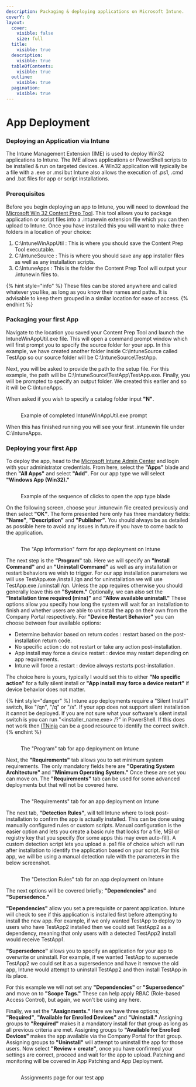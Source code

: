 ```yaml
---
description: Packaging & deploying applications on Microsoft Intune.
coverY: 0
layout:
  cover:
    visible: false
    size: full
  title:
    visible: true
  description:
    visible: true
  tableOfContents:
    visible: true
  outline:
    visible: true
  pagination:
    visible: true
---
```


# App Deployment

### Deploying an Application via Intune

The Intune Management Extension (IME) is used to deploy Win32 applications to Intune. The IME allows applications or PowerShell scripts to be installed & run on targeted devices. A Win32 application will typically be a file with a .exe or .msi but Intune also allows the execution of .ps1, .cmd and .bat files for app or script installations.

### Prerequisites

Before you begin deploying an app to Intune, you will need to download the [Microsoft Win 32 Content Prep Tool](https://github.com/microsoft/Microsoft-Win32-Content-Prep-Tool). This tool allows you to package application or script files into a .intunewin extension file which you can then upload to Intune. Once you have installed this you will want to make three folders in a location of your choice:

1. C:\IntuneWinAppUtil : This is where you should save the Content Prep Tool executable.
2. C:\IntuneSource : This is where you should save any app installer files as well as any installation scripts.
3. C:\IntuneApps : This is the folder the Content Prep Tool will output your .intunewin files to.

{% hint style="info" %}
These files can be stored anywhere and called whatever you like, as long as you know their names and paths. It is advisable to keep them grouped in a similar location for ease of access.
{% endhint %}

### Packaging your first App

Navigate to the location you saved your Content Prep Tool and launch the IntuneWinAppUtil.exe file. This will open a command prompt window which will first prompt you to specify the source folder for your app. In this example, we have created another folder inside C:\IntuneSource called TestApp so our source folder will be C:\IntuneSource\TestApp.

Next, you will be asked to provide the path to the setup file. For this example, the path will be C:\IntuneSource\TestApp\TestApp.exe. Finally, you will be prompted to specify an output folder. We created this earlier and so it will be C:\IntuneApps.

When asked if you wish to specify a catalog folder input **"N"**.&#x20;

<figure><img src="../.gitbook/assets/app_deploy_1.png" alt=""><figcaption><p>Example of completed IntuneWinAppUtil.exe prompt</p></figcaption></figure>

When this has finished running you will see your first .intunewin file under C:\IntuneApps.

### Deploying your first App

To deploy the app, head to the [Microsoft Intune Admin Center](https://intune.microsoft.com) and login with your administrator credentials. From here, select the **"Apps"** blade and then **"All Apps"** and select **"Add"**. For our app type we will select **"Windows App (Win32)."**&#x20;

<figure><img src="../.gitbook/assets/app_deploy_2.png" alt=""><figcaption><p>Example of the sequence of clicks to open the app type blade</p></figcaption></figure>

On the following screen, choose your .intunewin file created previously and then select **"OK"**. The form presented here only has three mandatory fields: **"Name"**, **"Description"** and **"Publisher"**. You should always be as detailed as possible here to avoid any issues in future if you have to come back to the application.

<figure><img src="../.gitbook/assets/app_deploy_3.png" alt=""><figcaption><p>The "App Information" form for app deployment on Intune</p></figcaption></figure>

The next step is the **"Program"** tab. Here we will specify an **"Install Command"** and an **"Uninstall Command"** as well as any installation or restart behaviors we wish to trigger. For our app installation parameters we will use TestApp.exe /install /qn and for uninstallation we will use TestApp.exe /uninstall /qn. Unless the app requires otherwise you should generally leave this on **"System."** Optionally, we can also set the **"Installation time required (mins)"** and **"Allow available uninstall."** These options allow you specify how long the system will wait for an installation to finish and whether users are able to uninstall the app on their own from the Company Portal respectively. For **"Device Restart Behavior"** you can choose between four available options:

* Determine behavior based on return codes : restart based on the post-installation return code.
* No specific action : do not restart or take any action post-installation.
* App install may force a device restart : device may restart depending on app requirements.
* Intune will force a restart : device always restarts post-installation.

The choice here is yours, typically I would set this to either **"No specific action"** for a fully silent install or **"App install may force a device restart"** if device behavior does not matter.

{% hint style="danger" %}
Intune app deployments require a "Silent Install" switch, like "/qn", "/q" or "/s". If your app does not support silent installation it cannot be deployed. If you are not sure what your software's silent install switch is you can run "\<installer\_name.exe> /?" in PowerShell. If this does not work then [ITNinja](https://www.itninja.com/software-library/software) can be a good resource to identify the correct switch.
{% endhint %}

<figure><img src="../.gitbook/assets/app_deploy_4.png" alt=""><figcaption><p>The "Program" tab for app deployment on Intune</p></figcaption></figure>

Next, the **"Requirements"** tab allows you to set minimum system requirements. The only mandatory fields here are **"Operating System Architecture"** and **"Minimum Operating System."** Once these are set you can move on. The **"Requirements"** tab can be used for some advanced deployments but that will not be covered here.

<figure><img src="../.gitbook/assets/app_deploy_5.png" alt=""><figcaption><p>The "Requirements" tab for an app deployment on Intune</p></figcaption></figure>

The next tab, **"Detection Rules"**, will tell Intune where to look post-installation to confirm the app is actually installed. This can be done using manually configured rules or custom scripts. Manual configuration is the easier option and lets you create a basic rule that looks for a file, MSI or registry key that you specify (for some apps this may even auto-fill). A custom detection script lets you upload a .ps1 file of choice which will run after installation to identify the application based on your script. For this app, we will be using a manual detection rule with the parameters in the below screenshot.

<figure><img src="../.gitbook/assets/app_deploy_6.png" alt=""><figcaption><p>The "Detection Rules" tab for an app deployment on Intune</p></figcaption></figure>

The next options will be covered briefly; **"Dependencies"** and **"Supersedence."**

**"Dependencies"** allow you set a prerequisite or parent application. Intune will check to see if this application is installed first before attempting to install the new app. For example, if we only wanted TestApp to deploy to users who have TestApp2 installed then we could set TestApp2 as a dependency, meaning that only users with a detected TestApp2 install would receive TestApp1.

**"Supersedence"** allows you to specify an application for your app to overwrite or uninstall. For example, if we wanted TestApp to supersede TestApp2 we could set it as a supersedence and have it remove the old app, Intune would attempt to uninstall TestApp2 and then install TestApp in its place.

For this example we will not set any **"Dependencies"** or **"Supersedence"** and move on to **"Scope Tags."** These can help apply RBAC (Role-based Access Control), but again, we won't be using any here.&#x20;

Finally, we set the **"Assignments."** Here we have three options; **"Required"**, **"Available for Enrolled Devices"** and **"Uninstall."** Assigning groups to **"Required"** makes it a mandatory install for that group as long as all previous criteria are met. Assigning groups to **"Available for Enrolled Devices"** makes the app available via the Company Portal for that group. Assigning groups to **"Uninstall"** will attempt to uninstall the app for those users. Now select **"Review + create"**, once you have confirmed your settings are correct, proceed and wait for the app to upload. Patching and monitoring will be covered in App Patching and App Deployment.

<figure><img src="../.gitbook/assets/app_deploy_7.png" alt=""><figcaption><p>Assignments page for our test app</p></figcaption></figure>
